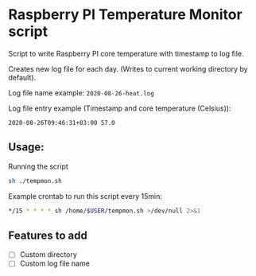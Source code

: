 # Raspberry PI Temperature Monitor script
Script to write Raspberry PI core temperature with timestamp to log file.

Creates new log file for each day. (Writes to current working directory by default).

Log file name example:
`2020-08-26-heat.log`

Log file entry example (Timestamp and core temperature (Celsius)):

`2020-08-26T09:46:31+03:00 57.0`

## Usage:

Running the script
```sh
sh ./tempmon.sh
```

Example crontab to run this script every 15min:
```sh
*/15 * * * * sh /home/$USER/tempmon.sh >/dev/null 2>&1
```

## Features to add
- [ ] Custom directory
- [ ] Custom log file name
